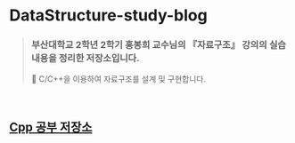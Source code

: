 # DataStructure-study-blog
> ### 부산대학교 2학년 2학기 홍봉희 교수님의 『자료구조』 강의의 실습 내용을 정리한 저장소입니다.
> 📌 C/C++을 이용하여 자료구조를 설계 및 구현합니다.

<br>

## [Cpp 공부 저장소](https://github.com/YeoJiSu/Cpp-study-blog)
